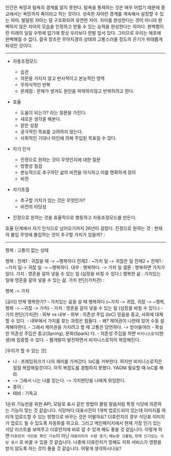인간은 욕망과 탐욕의 경계를 알지 못한다.
탐욕을 통제하는 것은 매우 어렵기 때문에 종교에서는 욕망까지 죽이라고 하는 것이다.
성숙한 자아란 경계를 계속해서 설정할 수 있는 자아.
발달된 자아는 덜 구조화되어 유연한 자아.
자아를 완성한다는 것이 아니라 완벽하지 않은 자아의 모습을 인정하고 받들 수 있는 능력을 완성한다는 의미다. 
완벽함이란 미래의 일일 수밖에 없기에 항상 우리보다 한발 앞서 있다. 그러므로 우리는 애초에 완벽해질 수 없다.
결국 창조란 무아지경의 상태와 고통스러울 정도의 끈기가 위태롭게 뒤섞인 것이다.

---

- 자동조정모드
	- 습관
	- 의문을 가지지 않고 반사적이고 본능적인 영역
	- 무의식적인 반복
	- 문제점 : 문제가 생겨도 원인을 파악하지않고 반복하려고 한다.
- 효율
	- 도움이 되는가? 라는 질문을 가진다.
	- 새로운 생각을 해본다.
	- 얕은 성찰
	- 궁극적인 목표를 고려하지 않는다.
	- 사회적인 기대나 타인에 의해 주입된 목표일 수 있다.
- 자기 인식
	- 진정으로 원하는 것이 무엇인지에 대한 질문
	- 방향성 점검
	- 본능적으로 추구하던 삶의 비전을 의식하고 이를 명확하게 정의
	- 비전
- 자기초월
	- 추구할 가치가 있는 것은 무엇인가?
	- 비전의 타당성

- 진정으로 원하는 것을 효율적으로 행동하고 자동조정모드를 만든다.

효율 단계에서 자기 인식으로 넘어오기까지 26년이 걸렸다.
진정으로 원하는 것 : 현재의 몰입
무엇에 몰입하는 것이 추구할 가치가 있을까? : 


---
행복 : 고통이 없는 상태

행복 : 
	전제1 : 귀찮을 때 -> ~행복하다
	전제2 : ~가치 일 -> 귀찮은 일
	전제2 + 전제1 : ~가치 일-> 귀찮 일 -> ~행복하다.
	대우 : 행복하다. -> 가치 일
	결론 : 행복하면 가치가 있다.
가치 : 
	영혼을 갈아 넣을 수 있는 일 (심장을 바칠 수 있다.)
행복한 삶 :
	가치있는 일에 영혼을 갈아 넣을 수 있는 삶.
가치 판단(가치관) :
	

행복 -> 가치

[공리]
언제 행복한가?
	- 가치있는 삶을 살 때 행복하다.(~가치 -> 귀찮, 귀찮 -> ~행복, 행복 -> ~귀찮 -> 가치)
	- 가치 : 영혼을 갈아 넣을 수 있는 일 (심장을 바칠 수 있다.)
	- 가치 판단(가치관) : 외부 vs 내부
		- 외부 : 의존성 주입 (IoC) 믿음을 종교, 사회에 대체할 수 있다.
		- 내부에서 가치를 찾는 과정은 힘들다.
			- 왜? 제어권이 나한테 있어 수동 설계해야한다.
			- 그래서 제어권을 가지려고 할 때 고통은 당연하다.  -> 받아들여라
		- 확실한 의존성 주입은 종교(Spring), 문화(Spark) 다.
			- 의존성 주입을 하면 `비지니스로직`(현생)에 집중할 수 있다.
			- 웹개발이 발전하면서 비지니스로직이 복잡해진다.
	
[우리가 할 수 있는 것]
- 나 : 프레임워크가 나의 재미를 가져갔다. IoC를 거부한다. 하지만 비지니스로직은 점점 복잡해질것이다. 아직 복잡도를 경험하지 못했다. YAGNI 필요할 때 IoC를 해라.
- -> 그래서 나는 나를 믿는다. -> 가치판단을 나에게 위임한다.
- 종이 : 
- 테바 : 기독교



1순위 기능만을 위한 API, 모달로 표시 같은 방법이 블링 말씀처럼 특정 식당에 의존하는 기능이 맞는 것 같습니다. 
식당마다 대표사진이 1개씩 업로드되어 있는데 이미지를 여러개 업로드할 수 있는 방향으로 바꾸는 것은 어떨까요? 더휴런치의 경우 식단표 이미지가 업로드 될 수 있도록 자동화를 하고요.
그리고 메인페이지에서 현재 가장 인기 있는 식당 리스트를 보여주고 더휴런치에 바로 갈 수 있게 해도 좋을 것 같습니다.
이렇게 하면 `더휴런치 식단표 확인 기능`이 아닌 `대표이미지 수량 증가`, `메뉴판 크롤링`, `현재 인기있는 식당 표시` 로 바꿀 수 있을 것 같습니다.
나중에 더휴런치가 망해도 저희 서비스가 영향을 받지 않도록 하는 것이 좋을 것 같습니다.
어떻게 생각하시나요?











